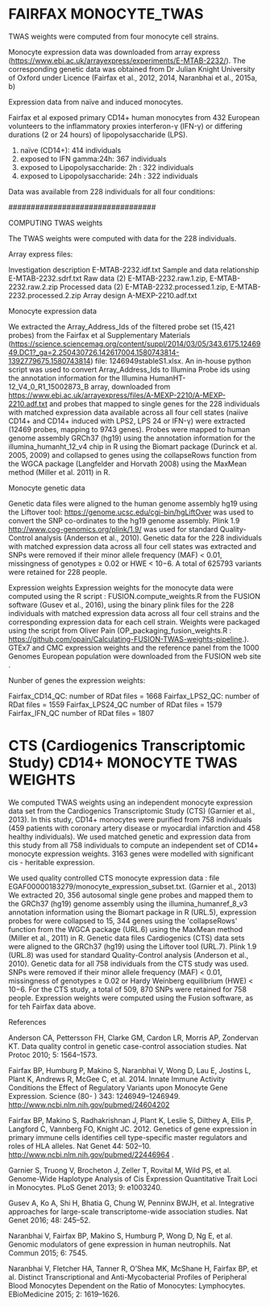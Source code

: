 # FAIRFAX MONOCYTE_TWAS
TWAS weights were computed from four monocyte cell strains.

Monocyte expression data was downloaded from array express (https://www.ebi.ac.uk/arrayexpress/experiments/E-MTAB-2232/).  The corresponding genetic data was obtained from Dr Julian Knight University of Oxford under Licence  (Fairfax et al., 2012, 2014, Naranbhai et al., 2015a, b) 


Expression data from naïve and induced monocytes. 

Fairfax et al exposed primary CD14+ human monocytes from 432 European volunteers to the inflammatory proxies interferon-γ (IFN-γ) or differing durations (2 or 24 hours) of lipopolysaccharide (LPS).

1. naïve (CD14+): 414 individuals
2. exposed to IFN gamma:24h: 367 individuals
3. exposed to Lipopolysaccharide: 2h : 322 individuals
4. exposed to Lipopolysaccharide: 24h : 322 individuals

Data was available from 228 individuals for all four conditions:

#################################

COMPUTING TWAS weights

The TWAS weights were computed with data for the 228 individuals.

Array express files:

Investigation description	E-MTAB-2232.idf.txt
Sample and data relationship	E-MTAB-2232.sdrf.txt
Raw data (2)	E-MTAB-2232.raw.1.zip, E-MTAB-2232.raw.2.zip
Processed data (2)	E-MTAB-2232.processed.1.zip, E-MTAB-2232.processed.2.zip
Array design	A-MEXP-2210.adf.txt


Monocyte expression data

We extracted the Array_Address_Ids  of the filtered probe set (15,421 probes) from the Fairfax et al Supplementary Materials (https://science.sciencemag.org/content/suppl/2014/03/05/343.6175.1246949.DC1?_ga=2.250430726.142617004.1580743814-1392779675.1580743814) file: 1246949stableS1.xlsx. An in-house python script was used to convert Array_Address_Ids to Illumina Probe ids using the annotation information for the Illumina HumanHT-12_V4_0_R1_15002873_B array, downloaded from 
https://www.ebi.ac.uk/arrayexpress/files/A-MEXP-2210/A-MEXP-2210.adf.txt and 
probes that mapped to single genes for the 228 individuals with matched expression data available across all four cell states (naiive CD14+ and CD14+ induced with LPS2, LPS 24 or IFN-γ) were extracted (12469 probes, mapping to 9743 genes). Probes were mapped to human genome assembly GRCh37 (hg19) using the annotation information for the illumina_humanht_12_v4 chip in R using the Biomart package (Durinck et al. 2005, 2009)  and collapsed to genes using the collapseRows function from the WGCA package (Langfelder and Horvath 2008) using the MaxMean method (Miller et al. 2011) in R.

Monocyte genetic data

Genetic data files were aligned to the human genome assembly hg19 using the Liftover tool: https://genome.ucsc.edu/cgi-bin/hgLiftOver was used to convert the SNP co-ordinates to the hg19 genome assembly. Plink 1.9 http://www.cog-genomics.org/plink/1.9/ was used for standard Quality-Control analysis (Anderson et al., 2010). Genetic data for the 228 individuals with matched expression data across all four cell states was extracted and SNPs were removed if their minor allele frequency (MAF) < 0.01, missingness of genotypes ≥ 0.02 or HWE < 10−6.  A total of 625793 variants were retained for 228 people.

Expression weights
Expression weights for the monocyte data  were computed using the R script :  FUSION.compute_weights.R  from the FUSION software (Gusev et al., 2016), using the binary plink files  for the 228 individuals with matched expression data across all four cell strains and the corresponding expression data for each cell strain. Weights were packaged using the script from Oliver Pain (OP_packaging_fusion_weights.R : https://github.com/opain/Calculating-FUSION-TWAS-weights-pipeline.). GTEx7 and CMC expression weights and the reference panel from the 1000 Genomes European population were downloaded from the FUSION web site . 


Nunber of genes the expression weights:

Fairfax_CD14_QC:
number of RDat files = 1668
Fairfax_LPS2_QC:
number of RDat files = 1559
Fairfax_LPS24_QC
number of RDat files = 1579
Fairfax_IFN_QC
number of RDat files = 1807


# CTS (Cardiogenics Transcriptomic Study) CD14+ MONOCYTE TWAS WEIGHTS

We computed TWAS weights using an independent monocyte expression data set from the Cardiogenics Transcriptomic Study (CTS) (Garnier et al., 2013). In this study, CD14+ monocytes were purified from 758 individuals (459 patients with coronary artery disease or myocardial infarction and 458 healthy individuals). We used matched genetic and expression data from this study from all 758 individuals to compute an independent set of CD14+ monocyte expression weights. 3163 genes were modelled with significant cis - heritable expression. 


We used quality controlled CTS monocyte expression data : file EGAF00000183279/monocyte_expression_subset.txt. (Garnier et al., 2013) We extracted 
20, 356 autosomal single gene probes and mapped them to the GRCh37 (hg19) genome assembly using the illumina_humanref_8_v3 annotation information using the Biomart package in R (URL.5), expression probes for were collapsed to  15, 344 genes using the 'collapseRows' function from the WGCA package (URL.6) using the MaxMean method (Miller et al., 2011) in R. Genetic data files Cardiogenics (CTS) data sets were aligned to the GRCh37 (hg19) using the Liftover tool (URL.7). Plink 1.9 (URL.8) was used for standard Quality-Control analysis (Anderson et al., 2010). Genetic data for all 758 individuals from the CTS study was used. SNPs were removed if their minor allele frequency (MAF) < 0.01, missingness of genotypes ≥ 0.02 or Hardy Weinberg equilibrium (HWE) < 10−6. For the CTS study, a total of 509, 870 SNPs were retained for 758 people.
Expression weights were computed using the Fusion software, as for teh Fairfax data above.


References

Anderson CA, Pettersson FH, Clarke GM, Cardon LR, Morris AP, Zondervan KT. Data quality control in genetic case-control association studies. Nat Protoc 2010; 5: 1564–1573.

Fairfax BP, Humburg P, Makino S, Naranbhai V, Wong D, Lau E, Jostins L, Plant K, Andrews R, McGee C, et al. 2014. Innate Immune Activity Conditions the Effect of Regulatory Variants upon Monocyte Gene Expression. Science (80- ) 343: 1246949–1246949. http://www.ncbi.nlm.nih.gov/pubmed/24604202 

Fairfax BP, Makino S, Radhakrishnan J, Plant K, Leslie S, Dilthey A, Ellis P, Langford C, Vannberg FO, Knight JC. 2012. Genetics of gene expression in primary immune cells identifies cell type-specific master regulators and roles of HLA alleles. Nat Genet 44: 502–10. http://www.ncbi.nlm.nih.gov/pubmed/22446964 .

Garnier S, Truong V, Brocheton J, Zeller T, Rovital M, Wild PS, et al. Genome-Wide Haplotype Analysis of Cis Expression Quantitative Trait Loci in Monocytes. PLoS Genet 2013; 9: e1003240.

Gusev A, Ko A, Shi H, Bhatia G, Chung W, Penninx BWJH, et al. Integrative approaches for large-scale transcriptome-wide association studies. Nat Genet 2016; 48: 245–52.

Naranbhai V, Fairfax BP, Makino S, Humburg P, Wong D, Ng E, et al. Genomic modulators of gene expression in human neutrophils. Nat Commun 2015; 6: 7545.

Naranbhai V, Fletcher HA, Tanner R, O’Shea MK, McShane H, Fairfax BP, et al. Distinct Transcriptional and Anti-Mycobacterial Profiles of Peripheral Blood Monocytes Dependent on the Ratio of Monocytes: Lymphocytes. EBioMedicine 2015; 2: 1619–1626.
